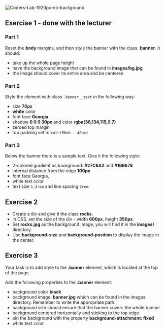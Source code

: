 ![Coders-Lab-1920px-no-background](https://user-images.githubusercontent.com/30623667/104709394-2cabee80-571f-11eb-9518-ea6a794e558e.png)


## Exercise 1 - done with the lecturer

### Part 1
Reset the **body** margins, and then style the banner with the class **.banner**. It should:

- take up the whole page height
- have the background image that can be found in **images/bg.jpg**
- the image should cover its entire area and be centered


### Part 2
Style the element with class `.banner__text` in the following way:

- size **70px**
- **white** color
- font face **Georgia**
- shadow **0 0 0 30px** and color **rgba(36,134,115,0.7)**
- zeroed top margin
- top padding set to `calc(50vh - 40px)`


### Part 3
Below the banner there is a sample text. Give it the following style:

- 2-colored gradient as background: **#27C6A2** and **#169678**
- internal distance from the edge **100px**
- font face Georgia,
- white text color
- text size `1.2rem` and line spacing `2rem`


## Exercise 2

* Create a div and give it the class **rocks**.
* In CSS, set the size of the div - width **600px**, height **350px**.
* Set **rocks.jpg** as the background image, you will find it in the **images/** directory.
* Use **background-size** and **background-position** to display the image in the center.


## Exercise 3

Your task is to add style to the **.banner** element, which is located at the top of the page.

Add the following properties to the **.banner** element:
* background color **black**
* background image: **banner.jpg** which can be found in the images directory. Remember to write the appropriate path.
* background size should ensure that the banner covers the whole banner
* background centered horizontally and sticking to the top edge
* pin the background with the property **background-attachment: fixed**
* white text color
